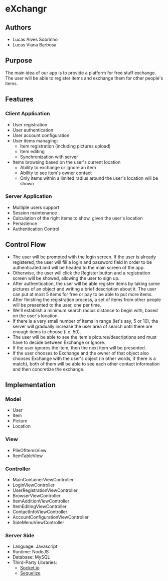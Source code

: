 # eXchangr

## Authors

* Lucas Alves Sobrinho
* Lucas Viana Barbosa

## Purpose
The main idea of our app is to provide a platform for free stuff exchange. The
user will be able to register items and exchange them for other people's items.

## Features
### Client Application
* User registration
* User authentication
* User account configuration
* User items managing:
	* Item registration (including pictures upload)
	* Item editing
	* Synchronization with server
* Items browsing based on the user's current location
	* Ability to exchange or ignore an item
	* Ability to see item's owner contact
	* Only items within a limited radius around the user's location will be
	  shown
### Server Application
* Multiple users support
* Session maintenance
* Calculation of the right items to show, given the user's location
* Persistence
* Authentication Control

## Control Flow
* The user will be prompted with the login screen. If the user is already
  registered, the user will fill a login and password field in order to be
  authenticated and will be headed to the main screen of the app.
* Otherwise, the user will click the Register button and a registration screen
  will be showed, allowing the user to sign up.
* After authentication, the user will be able register items by taking some
  pictures of an object and writing a brief description about it. The user can
  put at most 5 items for free or pay to be able to put more items.
* After finishing the registration process, a set of items from other people
  will be presented to the user, one per time.
* We'll establish a minimum search radius distance to begin with, based on the
  user's location.
* If there is a very small number of items in range (let's say, 5 or 10), the
  server will gradually increase the user area of search until there are enough
  items to choose (i.e. 50).
* The user will be able to see the item's pictures/descriptions and must have
  to decide between Exchange or Ignore.
* If the user ignores the item, then the next item will be presented.
* If the user chooses to Exchange and the owner of that object also chooses
  Exchange with the user's object (in other words, if there is a match),
  both of them will be able to see each other contact information and then
  concretize the exchange.

## Implementation

### Model

* User
* Item
* Picture
* Location

### View

* PileOfItemsView
* ItemTableView

### Controller

* MainContainerViewController
* LoginViewController
* UserRegistrationViewController
* BrowserViewController
* ItemAdditionViewController
* ItemEditingViewController
* ContactInfoViewController
* AccountConfigurationViewController
* SideMenuViewController

### Server Side

* Language: Javascript
* Runtime: NodeJS
* Database: MySQL
* Third-Party Libraries:
	* [Socket.io](https://github.com/socketio/socket.io)
	* [Sequelize](https://github.com/sequelize/sequelize)
